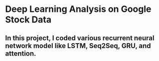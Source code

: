 # Deep Learning Analysis on Google Stock Data 

## In this project, I coded various recurrent neural network model like LSTM, Seq2Seq, GRU, and attention.


